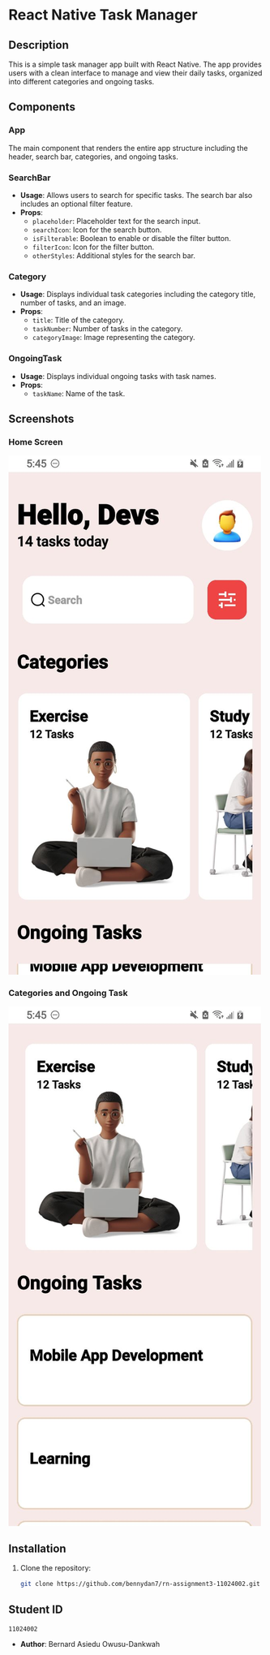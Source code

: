 # React Native Task Manager

## Description

This is a simple task manager app built with React Native. The app provides users with a clean interface to manage and view their daily tasks, organized into different categories and ongoing tasks.

## Components

### App

The main component that renders the entire app structure including the header, search bar, categories, and ongoing tasks.

### SearchBar

- **Usage**: Allows users to search for specific tasks. The search bar also includes an optional filter feature.
- **Props**:
  - `placeholder`: Placeholder text for the search input.
  - `searchIcon`: Icon for the search button.
  - `isFilterable`: Boolean to enable or disable the filter button.
  - `filterIcon`: Icon for the filter button.
  - `otherStyles`: Additional styles for the search bar.

### Category

- **Usage**: Displays individual task categories including the category title, number of tasks, and an image.
- **Props**:
  - `title`: Title of the category.
  - `taskNumber`: Number of tasks in the category.
  - `categoryImage`: Image representing the category.

### OngoingTask

- **Usage**: Displays individual ongoing tasks with task names.
- **Props**:
  - `taskName`: Name of the task.

## Screenshots

### Home Screen

![Home Screen](./assets/screenshot1.jpg)

### Categories and Ongoing Task

![Categories and Ongoing Task](./assets/screenshot2.jpg)

## Installation

1. Clone the repository:
   ```sh
   git clone https://github.com/bennydan7/rn-assignment3-11024002.git
   ```

## Student ID

    11024002

- **Author**: Bernard Asiedu Owusu-Dankwah
